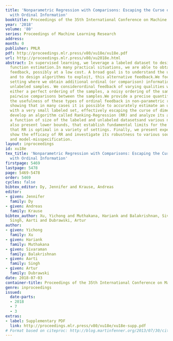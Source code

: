 ```yaml
---
title: 'Nonparametric Regression with Comparisons: Escaping the Curse of Dimensionality
  with Ordinal Information'
booktitle: Proceedings of the 35th International Conference on Machine Learning
year: '2018'
volume: '80'
series: Proceedings of Machine Learning Research
address: 
month: 0
publisher: PMLR
pdf: http://proceedings.mlr.press/v80/xu18e/xu18e.pdf
url: http://proceedings.mlr.press/v80/xu2018e.html
abstract: In supervised learning, we leverage a labeled dataset to design methodsfor
  function estimation.In many practical situations, we are able to obtainalternative
  feedback, possibly at a low cost. A broad goal is to understand the usefulnessof,
  and to design algorithms to exploit, this alternative feedback.We focus on a semi-supervised
  setting where we obtain additional ordinal (or comparison) information for potentially
  unlabeled samples. We considerordinal feedback of varying qualities where we have
  either a perfect ordering of the samples, a noisy ordering of the samples or noisy
  pairwise comparisons between the samples.We provide a precise quantification of
  the usefulness of these types of ordinal feedback in non-parametric regression,
  showing that in many cases it is possible to accurately estimate an underlying function
  with a very small labeled set, effectively escaping the curse of dimensionality.We
  develop an algorithm called Ranking-Regression (RR) and analyze its accuracy as
  a function of size of the labeled and unlabeled datasetsand various noise parameters.We
  also present lower bounds, that establish fundamental limits for the task and show
  that RR is optimal in a variety of settings. Finally, we present experiments that
  show the efficacy of RR and investigate its robustness to various sources of noise
  and model-misspecification.
layout: inproceedings
id: xu18e
tex_title: 'Nonparametric Regression with Comparisons: Escaping the Curse of Dimensionality
  with Ordinal Information'
firstpage: 5469
lastpage: 5478
page: 5469-5478
order: 5469
cycles: false
bibtex_editor: Dy, Jennifer and Krause, Andreas
editor:
- given: Jennifer
  family: Dy
- given: Andreas
  family: Krause
bibtex_author: Xu, Yichong and Muthakana, Hariank and Balakrishnan, Sivaraman and
  Singh, Aarti and Dubrawski, Artur
author:
- given: Yichong
  family: Xu
- given: Hariank
  family: Muthakana
- given: Sivaraman
  family: Balakrishnan
- given: Aarti
  family: Singh
- given: Artur
  family: Dubrawski
date: 2018-07-03
container-title: Proceedings of the 35th International Conference on Machine Learning
genre: inproceedings
issued:
  date-parts:
  - 2018
  - 7
  - 3
extras:
- label: Supplementary PDF
  link: http://proceedings.mlr.press/v80/xu18e/xu18e-supp.pdf
# Format based on citeproc: http://blog.martinfenner.org/2013/07/30/citeproc-yaml-for-bibliographies/
---
```

